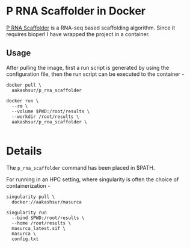 # P RNA Scaffolder in Docker

[P RNA Scaffolder](https://github.com/CAFS-bioinformatics/P_RNA_scaffolder) is a RNA-seq based scaffolding algorithm. Since it requires bioperl I have wrapped the project in a container. 

## Usage
After pulling the image, first a run script is generated by using the configuration file, then the run script can be executed to the container - 

```
docker pull \
  aakashsur/p_rna_scaffolder
  
docker run \
  --rm \
  --volume $PWD:/root/results \
  --workdir /root/results \
  aakashsur/p_rna_scaffolder \
  
```

# Details

The `p_rna_scaffolder` command has been placed in $PATH.

For running in an HPC setting, where singularity is often the choice of containerization - 

```
singularity pull \
  docker://aakashsur/masurca
  
singularity run 
  --bind $PWD:/root/results \
  --home /root/results \
  masurca_latest.sif \
  masurca \
  config.txt
```
